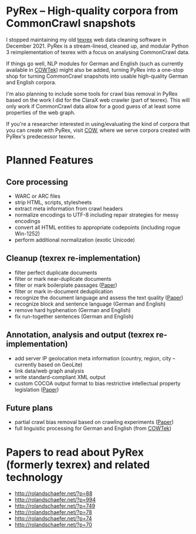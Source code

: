 # PyRex – High-quality corpora from CommonCrawl snapshots

I stopped maintaining my old [texrex](https://github.com/rsling/texrex) web data cleaning software in December 2021. PyRex is a stream-linesd, cleaned up, and modular Python 3 reimplementation of texrex with a focus on analysing CommonCrawl data.

If things go well, NLP modules for German and English (such as currently available in [COWTek](https://github.com/rsling/cow)) might also be added, turning PyRex into a one-stop shop for turning CommonCrawl snapshots into usable high-quality German and English corpora.

I'm also planning to include some tools for crawl bias removal in PyRex based on the work I did for the ClaraX web crawler (part of texrex). This will only work if CommonCrawl data allow for a good guess of at least some properties of the web graph.

If you're a researcher interested in using/evaluating the kind of corpora that you can create with PyRex, visit [COW](https://www.webcorpora.org//), where we serve corpora created with PyRex's predecessor texrex.

# Planned Features

## Core processing

- WARC or ARC files
- strip HTML, scripts, stylesheets
- extract meta information from crawl headers
- normalize encodings to UTF-8 including repair strategies for messy encodings
- convert all HTML entities to appropriate codepoints (including rogue Win-1252)
- perform additional normalization (exotic Unicode)

## Cleanup (texrex re-implementation)

- filter perfect duplicate documents
- filter or mark near-duplicate documents
- filter or mark boilerplate passages ([Paper](http://rolandschaefer.net/?p=88))
- filter or mark in-document deduplication
- recognize the document language and assess the text quality ([Paper](http://rolandschaefer.net/?p=78))
- recognize block and sentence language (German and English)
- remove hard hyphenation (German and English)
- fix run-together sentences (German and English)

## Annotation, analysis and output (texrex re-implementation)

- add server IP geolocation meta information (country, region, city – currently based on GeoLite)
- link data/web graph analysis
- write standard-compliant XML output
- custom COCOA output format to bias restrictive intellectual property legislation ([Paper](http://rolandschaefer.net/?p=994))

## Future plans

- partial crawl bias removal based on crawling experiments ([Paper](http://rolandschaefer.net/?p=1201))
- full linguistic processing for German and English (from [COWTek](https://github.com/rsling/cow))

# Papers to read about PyRex (formerly texrex) and related technology

- http://rolandschaefer.net/?p=88
- http://rolandschaefer.net/?p=994
- http://rolandschaefer.net/?p=749
- http://rolandschaefer.net/?p=78
- http://rolandschaefer.net/?p=74
- http://rolandschaefer.net/?p=70

